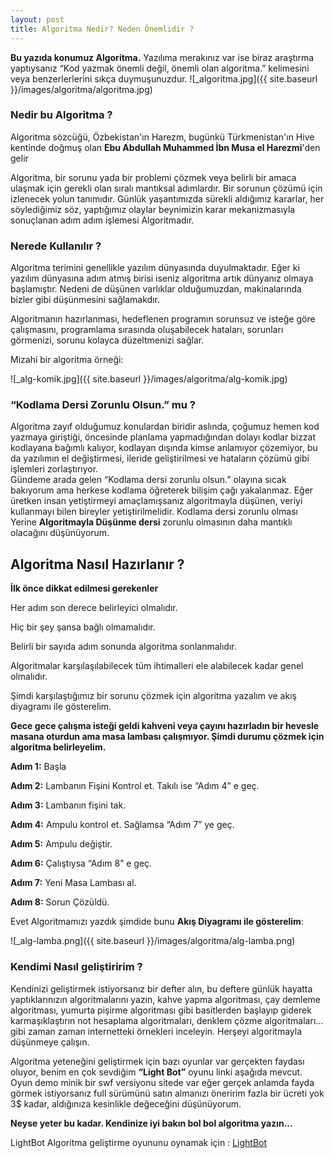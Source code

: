 ```yaml
---
layout: post
title: Algoritma Nedir? Neden Önemlidir ?
---
```

<b>Bu yazıda konumuz Algoritma.</b>
Yazılıma merakınız var ise biraz araştırma yaptıysanız “Kod yazmak önemli değil, önemli olan algoritma.” kelimesini veya benzerlerlerini sıkça duymuşunuzdur.
![_algoritma.jpg]({{ site.baseurl }}/images/algoritma/algoritma.jpg)

### Nedir bu Algoritma ?

Algoritma sözcüğü, Özbekistan'ın Harezm, bugünkü Türkmenistan'ın Hive kentinde doğmuş olan <b>Ebu Abdullah Muhammed İbn Musa el Harezmi</b>'den gelir

Algoritma, bir sorunu yada bir problemi çözmek veya belirli bir amaca ulaşmak için gerekli olan sıralı mantıksal adımlardır. Bir sorunun çözümü için izlenecek yolun tanımıdır. 
Günlük yaşantımızda sürekli  aldığımız kararlar, her söylediğimiz söz, yaptığımız olaylar beynimizin karar mekanizmasıyla sonuçlanan adım adım işlemesi Algoritmadır.

### Nerede Kullanılır ?

Algoritma terimini genellikle yazılım dünyasında duyulmaktadır. Eğer ki yazılım dünyasına adım atmış birisi iseniz algoritma artık dünyanız olmaya başlamıştır. Nedeni de düşünen varlıklar olduğumuzdan, makinalarında bizler gibi düşünmesini sağlamakdır. 

Algoritmanın hazırlanması, hedeflenen programın sorunsuz ve isteğe göre çalışmasını, programlama sırasında oluşabilecek hataları, sorunları görmenizi, sorunu kolayca düzeltmenizi sağlar.


Mizahi bir algoritma örneği:

![_alg-komik.jpg]({{ site.baseurl }}/images/algoritma/alg-komik.jpg)



### “Kodlama Dersi Zorunlu Olsun.” mu ?

Algoritma zayıf olduğumuz konulardan biridir aslında, çoğumuz hemen kod yazmaya giriştiği, öncesinde planlama yapmadığından dolayı kodlar bizzat kodlayana bağımlı kalıyor, kodlayan dışında kimse anlamıyor çözemiyor, bu da yazılımın el değiştirmesi, ileride geliştirilmesi ve hataların çözümü gibi işlemleri zorlaştırıyor.  
Gündeme arada gelen “Kodlama dersi zorunlu olsun.” olayına sıcak bakıyorum ama herkese kodlama öğreterek bilişim çağı yakalanmaz. Eğer üretken insan yetiştirmeyi amaçlamışsanız algoritmayla düşünen, veriyi kullanmayı bilen bireyler yetiştirilmelidir. Kodlama dersi zorunlu olması Yerine <b>Algoritmayla Düşünme dersi</b> zorunlu olmasının daha mantıklı olacağını düşünüyorum.


## Algoritma Nasıl Hazırlanır ?

<b>İlk önce dikkat edilmesi gerekenler </b>

   Her adım son derece belirleyici olmalıdır. 
   
   Hiç bir şey şansa bağlı olmamalıdır.
   
   Belirli bir sayıda adım sonunda algoritma sonlanmalıdır.
   
   Algoritmalar karşılaşılabilecek tüm ihtimalleri ele alabilecek kadar genel olmalıdır.
   
   



Şimdi karşılaştığımız bir sorunu çözmek için algoritma yazalım ve akış diyagramı ile gösterelim.

<b>Gece gece çalışma isteği geldi kahveni veya çayını hazırladın bir hevesle masana oturdun ama masa lambası çalışmıyor. Şimdi durumu çözmek için algoritma belirleyelim.</b>


 <b>Adım 1:</b> Başla

 <b>Adım 2:</b> Lambanın Fişini Kontrol et. Takılı ise “Adım 4” e geç.

 <b>Adım 3:</b> Lambanın fişini tak.

 <b>Adım 4:</b> Ampulu kontrol et. Sağlamsa “Adım 7” ye geç.

 <b>Adım 5:</b> Ampulu değiştir.

 <b>Adım 6:</b> Çalıştıysa “Adım 8” e geç.

 <b>Adım 7:</b> Yeni Masa Lambası al.

 <b>Adım 8:</b> Sorun Çözüldü.


Evet Algoritmamızı yazdık şimdide bunu <b>Akış Diyagramı ile gösterelim</b>:

![_alg-lamba.png]({{ site.baseurl }}/images/algoritma/alg-lamba.png)


### Kendimi Nasıl geliştiririm ?

Kendinizi geliştirmek istiyorsanız bir defter alın, bu deftere günlük hayatta yaptıklarınızın algoritmalarını yazın, kahve yapma algoritması, çay demleme algoritması, yumurta pişirme algoritması gibi basitlerden başlayıp giderek karmaşıklaştırın not hesaplama algoritmaları, denklem  çözme algoritmaları... gibi zaman zaman internetteki örnekleri inceleyin. Herşeyi algoritmayla düşünmeye çalışın.

Algoritma yeteneğini geliştirmek için bazı oyunlar var gerçekten faydası oluyor, benim en çok sevdiğim <b>“Light Bot”</b> oyunu linki aşağıda mevcut. Oyun demo minik bir swf versiyonu sitede var eğer gerçek anlamda fayda görmek istiyorsanız full sürümünü satın almanızı öneririm fazla bir ücreti yok 3$ kadar, aldığınıza kesinlikle değeceğini düşünüyorum.


<b>Neyse yeter bu kadar. Kendinize iyi bakın bol bol algoritma yazın...</b>

LightBot Algoritma geliştirme oyununu oynamak için :
<a href="https://lightbot.com/index.html" target="_blank"> LightBot<a>























